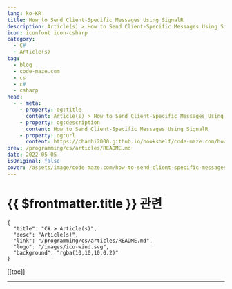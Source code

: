 ```yaml
---
lang: ko-KR
title: How to Send Client-Specific Messages Using SignalR
description: Article(s) > How to Send Client-Specific Messages Using SignalR
icon: iconfont icon-csharp
category: 
  - C#
  - Article(s)
tag: 
  - blog
  - code-maze.com
  - cs
  - c#
  - csharp
head:  
  - - meta:
    - property: og:title
      content: Article(s) > How to Send Client-Specific Messages Using SignalR
    - property: og:description
      content: How to Send Client-Specific Messages Using SignalR
    - property: og:url
      content: https://chanhi2000.github.io/bookshelf/code-maze.com/how-to-send-client-specific-messages-using-signalr.html
prev: /programming/cs/articles/README.md
date: 2022-05-05
isOriginal: false
cover: /assets/image/code-maze.com/how-to-send-client-specific-messages-using-signalr/banner.png
---
```


# {{ $frontmatter.title }} 관련

```component VPCard
{
  "title": "C# > Article(s)",
  "desc": "Article(s)",
  "link": "/programming/cs/articles/README.md",
  "logo": "/images/ico-wind.svg",
  "background": "rgba(10,10,10,0.2)"
}
```

[[toc]]

---

<SiteInfo
  name="How to Send Client-Specific Messages Using SignalR"
  desc="In this article, we are going to learn how we can send real time client-specific messages using SignalR and Angular as a client-side application."
  url="https://code-maze.com/how-to-send-client-specific-messages-using-signalr/"
  logo="/assets/image/code-maze.com/favicon.png"
  preview="/assets/image/code-maze.com/how-to-send-client-specific-messages-using-signalr/banner.png"/>

<!-- TODO: 작성 -->
